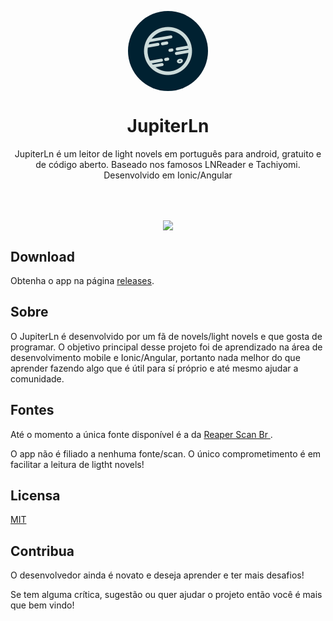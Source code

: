 <p align="center" >
    
  <img style="border-radius:64px" src="./.github/readme/logo.png" align="center" width="128" />
  
    
</div>
<h1 align="center">
    JupiterLn
</h1>

<p align="center">
  JupiterLn é um leitor de light novels em português para android, gratuito e de código aberto. Baseado nos famosos LNReader e Tachiyomi. Desenvolvido em Ionic/Angular
</p>
<div align="center">
  
</div>

<br>
<br>

<p align="center">
  <img src="./.github/readme-images/screenshots.png" align="center" />
</p>

## Download
Obtenha o app na página [releases](https://github.com/rajarsheechatterjee/LNReader/releases).

## Sobre

O JupiterLn é desenvolvido por um fã de novels/light novels e que gosta de programar. O objetivo principal desse projeto foi de aprendizado na área de desenvolvimento mobile e Ionic/Angular, portanto nada melhor do que aprender fazendo algo que é útil para sí próprio e até mesmo ajudar a comunidade.

## Fontes
Até o momento a única fonte disponível é a da [Reaper Scan Br ](https://reaperscans.com.br/).

O app não é filiado a nenhuma fonte/scan. O único comprometimento é em facilitar a leitura de ligtht novels!


## Licensa
[MIT ](https://github.com/LucasJordi/jupiterln/LICENSE)


## Contribua
O desenvolvedor ainda é novato e deseja aprender e ter mais desafios!

Se tem alguma crítica, sugestão ou quer ajudar o projeto então você é mais que bem vindo!

